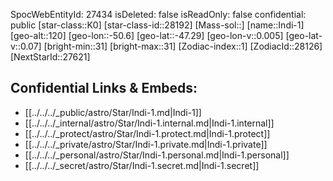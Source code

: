 ﻿---
location: [-47.29,-50.6,120]
type: Star
tags:
- astro/Star

---
SpocWebEntityId: 27434
isDeleted: false
isReadOnly: false
confidential: public
[star-class::K0]
[star-class-id::28192]
[Mass-sol::]
[name::Indi-1]
[geo-alt::120]
[geo-lon::-50.6]
[geo-lat::-47.29]
[geo-lon-v::0.005]
[geo-lat-v::0.07]
[bright-min::31]
[bright-max::31]
[Zodiac-index::1]
[ZodiacId::28126]
[NextStarId::27621]



## Confidential Links & Embeds: 
- [[../../../_public/astro/Star/Indi-1.md|Indi-1]] 
- [[../../../_internal/astro/Star/Indi-1.internal.md|Indi-1.internal]] 
- [[../../../_protect/astro/Star/Indi-1.protect.md|Indi-1.protect]] 
- [[../../../_private/astro/Star/Indi-1.private.md|Indi-1.private]] 
- [[../../../_personal/astro/Star/Indi-1.personal.md|Indi-1.personal]] 
- [[../../../_secret/astro/Star/Indi-1.secret.md|Indi-1.secret]]

